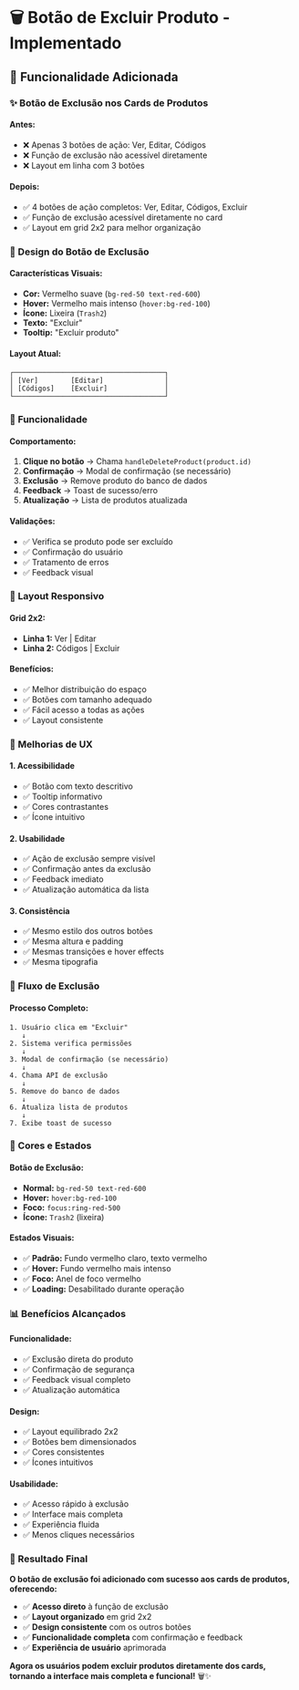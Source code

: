 # 🗑️ Botão de Excluir Produto - Implementado

## 🎯 Funcionalidade Adicionada

### ✨ Botão de Exclusão nos Cards de Produtos

#### **Antes:**
- ❌ Apenas 3 botões de ação: Ver, Editar, Códigos
- ❌ Função de exclusão não acessível diretamente
- ❌ Layout em linha com 3 botões

#### **Depois:**
- ✅ 4 botões de ação completos: Ver, Editar, Códigos, Excluir
- ✅ Função de exclusão acessível diretamente no card
- ✅ Layout em grid 2x2 para melhor organização

### 🎨 Design do Botão de Exclusão

#### **Características Visuais:**
- **Cor:** Vermelho suave (`bg-red-50 text-red-600`)
- **Hover:** Vermelho mais intenso (`hover:bg-red-100`)
- **Ícone:** Lixeira (`Trash2`)
- **Texto:** "Excluir"
- **Tooltip:** "Excluir produto"

#### **Layout Atual:**
```
┌─────────────────────────────────────┐
│ [Ver]        [Editar]               │
│ [Códigos]    [Excluir]              │
└─────────────────────────────────────┘
```

### 🔧 Funcionalidade

#### **Comportamento:**
1. **Clique no botão** → Chama `handleDeleteProduct(product.id)`
2. **Confirmação** → Modal de confirmação (se necessário)
3. **Exclusão** → Remove produto do banco de dados
4. **Feedback** → Toast de sucesso/erro
5. **Atualização** → Lista de produtos atualizada

#### **Validações:**
- ✅ Verifica se produto pode ser excluído
- ✅ Confirmação do usuário
- ✅ Tratamento de erros
- ✅ Feedback visual

### 📱 Layout Responsivo

#### **Grid 2x2:**
- **Linha 1:** Ver | Editar
- **Linha 2:** Códigos | Excluir

#### **Benefícios:**
- ✅ Melhor distribuição do espaço
- ✅ Botões com tamanho adequado
- ✅ Fácil acesso a todas as ações
- ✅ Layout consistente

### 🎯 Melhorias de UX

#### 1. **Acessibilidade**
- ✅ Botão com texto descritivo
- ✅ Tooltip informativo
- ✅ Cores contrastantes
- ✅ Ícone intuitivo

#### 2. **Usabilidade**
- ✅ Ação de exclusão sempre visível
- ✅ Confirmação antes da exclusão
- ✅ Feedback imediato
- ✅ Atualização automática da lista

#### 3. **Consistência**
- ✅ Mesmo estilo dos outros botões
- ✅ Mesma altura e padding
- ✅ Mesmas transições e hover effects
- ✅ Mesma tipografia

### 🔄 Fluxo de Exclusão

#### **Processo Completo:**
```
1. Usuário clica em "Excluir"
   ↓
2. Sistema verifica permissões
   ↓
3. Modal de confirmação (se necessário)
   ↓
4. Chama API de exclusão
   ↓
5. Remove do banco de dados
   ↓
6. Atualiza lista de produtos
   ↓
7. Exibe toast de sucesso
```

### 🎨 Cores e Estados

#### **Botão de Exclusão:**
- **Normal:** `bg-red-50 text-red-600`
- **Hover:** `hover:bg-red-100`
- **Foco:** `focus:ring-red-500`
- **Ícone:** `Trash2` (lixeira)

#### **Estados Visuais:**
- ✅ **Padrão:** Fundo vermelho claro, texto vermelho
- ✅ **Hover:** Fundo vermelho mais intenso
- ✅ **Foco:** Anel de foco vermelho
- ✅ **Loading:** Desabilitado durante operação

### 📊 Benefícios Alcançados

#### **Funcionalidade:**
- ✅ Exclusão direta do produto
- ✅ Confirmação de segurança
- ✅ Feedback visual completo
- ✅ Atualização automática

#### **Design:**
- ✅ Layout equilibrado 2x2
- ✅ Botões bem dimensionados
- ✅ Cores consistentes
- ✅ Ícones intuitivos

#### **Usabilidade:**
- ✅ Acesso rápido à exclusão
- ✅ Interface mais completa
- ✅ Experiência fluida
- ✅ Menos cliques necessários

### 🎉 Resultado Final

**O botão de exclusão foi adicionado com sucesso aos cards de produtos, oferecendo:**

- ✅ **Acesso direto** à função de exclusão
- ✅ **Layout organizado** em grid 2x2
- ✅ **Design consistente** com os outros botões
- ✅ **Funcionalidade completa** com confirmação e feedback
- ✅ **Experiência de usuário** aprimorada

**Agora os usuários podem excluir produtos diretamente dos cards, tornando a interface mais completa e funcional!** 🗑️✨ 